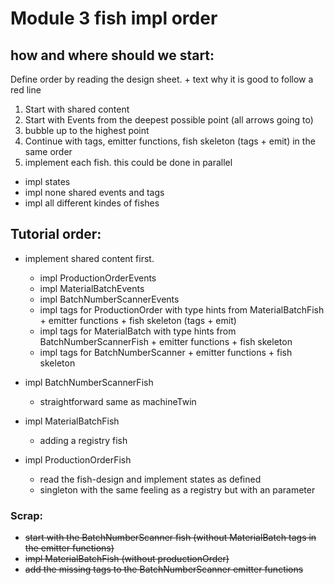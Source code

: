 # Module 3 fish impl order

## how and where should we start:

Define order by reading the design sheet. + text why it is good to follow a red line

1. Start with shared content
2. Start with Events from the deepest possible point (all arrows going to)
3. bubble up to the highest point
4. Continue with tags, emitter functions, fish skeleton (tags + emit) in the same order
5. implement each fish. this could be done in parallel

- impl states
- impl none shared events and tags
- impl all different kindes of fishes

## Tutorial order:

- implement shared content first.
  - impl ProductionOrderEvents
  - impl MaterialBatchEvents
  - impl BatchNumberScannerEvents
  - impl tags for ProductionOrder with type hints from MaterialBatchFish + emitter functions + fish skeleton (tags + emit)
  - impl tags for MaterialBatch with type hints from BatchNumberScannerFish + emitter functions + fish skeleton
  - impl tags for BatchNumberScanner + emitter functions + fish skeleton

- impl BatchNumberScannerFish
  - straightforward same as machineTwin
- impl MaterialBatchFish
  - adding a registry fish
- impl ProductionOrderFish
  - read the fish-design and implement states as defined
  - singleton with the same feeling as a registry but with an parameter

### Scrap:

- ~~start with the BatchNumberScanner fish (without MaterialBatch tags in the emitter functions)~~
- ~~impl MaterialBatchFish (without productionOrder)~~
- ~~add the missing tags to the BatchNumberScanner emitter functions~~
